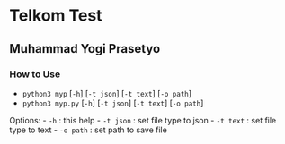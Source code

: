# Telkom Test
## Muhammad Yogi Prasetyo

### How to Use
- `python3 myp` [`-h`] [`-t json`] [`-t text`] [`-o path`]
- `python3 myp.py` [`-h`] [`-t json`] [`-t text`] [`-o path`]

Options:
    - `-h`       : this help
    - `-t json`  : set file type to json
    - `-t text`  : set file type to text
    - `-o path`  : set path to save file
